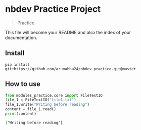 # nbdev Practice Project
> Practice.


This file will become your README and also the index of your documentation.

## Install

`pip install git+https://github.com/arunabha24/nbdev_practice.git@master`

## How to use

```python
from modules_practice.core import FileTextIO
file_1 = FileTextIO("file1.txt")
file_1.write("Writing before reading")
content = file_1.read()
print(content)
```

    ['Writing before reading']

